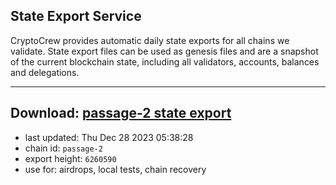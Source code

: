 ## State Export Service
CryptoCrew provides automatic daily state exports for all chains we validate. State export files can be used as genesis files and are a snapshot of the current blockchain state, including all validators, accounts, balances and delegations.

---
**Download: [passage-2 state export](https://dl.ccvalidators.com/SERVICE/passage/passage-2_export_6260590.json)**
---

- last updated: Thu Dec 28 2023 05:38:28
- chain id: `passage-2`
- export height: `6260590`
- use for: airdrops, local tests, chain recovery
